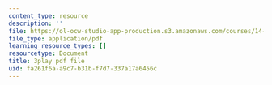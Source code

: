 ```yaml
---
content_type: resource
description: ''
file: https://ol-ocw-studio-app-production.s3.amazonaws.com/courses/14-01sc-principles-of-microeconomics-fall-2011/fa261f6aa9c7b31bf7d7337a17a6456c_pmolioUklXI.pdf
file_type: application/pdf
learning_resource_types: []
resourcetype: Document
title: 3play pdf file
uid: fa261f6a-a9c7-b31b-f7d7-337a17a6456c
---
```

